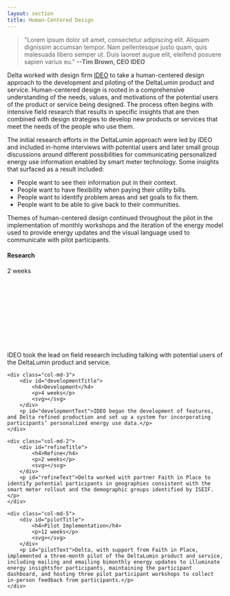 ```yaml
---
layout: section
title: Human-Centered Design
---
```


<p><blockquote class="sideQuote">"Lorem ipsum dolor sit amet, consectetur adipiscing elit. Aliquam dignissim accumsan tempor. Nam pellentesque justo quam, quis malesuada libero semper ut. Duis laoreet augue elit, eleifend posuere sapien varius eu." <strong>--Tim Brown, CEO IDEO</strong>
</blockquote></p>

<p>Delta worked with design firm <a href="http://ideo.com">IDEO</a> to take a human-centered design approach to the development and piloting of the DeltaLumin product and service. Human-centered design is rooted in a comprehensive understanding of the needs, values, and motivations of the potential users of the product or service being designed. The process often begins with intensive field research that results in specific insights that are then combined with design strategies to develop new products or services that meet the needs of the people who use them.</p>

<p>The initial research efforts in the DeltaLumin approach were led by IDEO and included in-home interviews with potential users and later small group discussions around different possibilities for communicating personalized energy use information enabled by smart meter technology. Some insights that surfaced as a result included:</p>

<ul> 
	<li>People want to see their information put in their context.</li>
	<li>People want to have flexibility when paying their utility bills.</li>
	<li>People want to identify problem areas and set goals to fix them.</li>
	<li>People want to be able to give back to their communities.</li>
</ul>

<p>Themes of human-centered design continued throughout the pilot in the implementation of monthly workshops and the iteration of the energy model used to provide energy updates and the visual language used to communicate with pilot participants. </p>

<div class="row human-centered-design">
	<div class="col-md-2">
		<div id="researchTitle">
			<h4>Research</h4>
			<p>2 weeks</p>
			<svg></svg>
		</div>
		<p id="researchText">IDEO took the lead on field research including talking with potential users of the DeltaLumin product and service.</p>
	</div>
	
	<div class="col-md-3">
		<div id="developmentTitle">
			<h4>Development</h4>
			<p>4 weeks</p>
			<svg></svg>
		</div>
		<p id="developmentText">IDEO began the development of features, and Delta refined production and set up a system for incorporating participants’ personalized energy use data.</p>
	</div>
	
	<div class="col-md-2">
		<div id="refineTitle">
			<h4>Refine</h4>
			<p>2 weeks</p>
			<svg></svg>
		</div>
		<p id="refineText">Delta worked with partner Faith in Place to identify potential participants in geographies consistent with the smart meter rollout and the demographic groups identified by ISEIF. </p>
	</div>
	
	<div class="col-md-5">
		<div id="pilotTitle">
			<h4>Pilot Implementation</h4>
			<p>12 weeks</p>
			<svg></svg>
		</div>
		<p id="pilotText">Delta, with support from Faith in Place, implemented a three-month pilot of the DeltaLumin product and service, including mailing and emailing bimonthly energy updates to illuminate energy insightsfor participants, maintaining the participant dashboard, and hosting three pilot participant workshops to collect in-person feedback from participants.</p>
	</div>
</div>
<br>